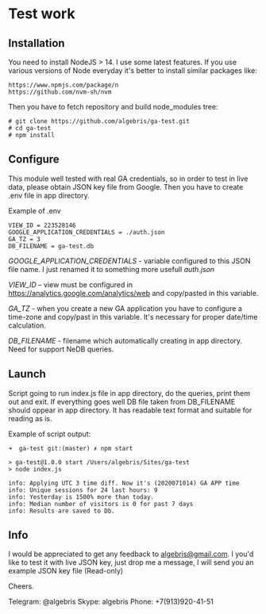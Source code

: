 # Test work

## Installation

You need to install NodeJS > 14. I use some latest features.
If you use various versions of Node everyday it's better to install similar packages like:

```
https://www.npmjs.com/package/n
https://github.com/nvm-sh/nvm
```

Then you have to fetch repository and build node_modules tree:

```
# git clone https://github.com/algebris/ga-test.git
# cd ga-test
# npm install
```

## Configure

This module well tested with real GA credentials, so in order to test in live data, please
obtain JSON key file from Google. Then you have to create .env file in app directory.

Example of .env
```
VIEW_ID = 223528146
GOOGLE_APPLICATION_CREDENTIALS = ./auth.json
GA_TZ = 3
DB_FILENAME = ga-test.db
```

*GOOGLE_APPLICATION_CREDENTIALS* - variable configured to this JSON file name. I just renamed it to something more usefull *auth.json*

*VIEW_ID* – view must be configured in https://analytics.google.com/analytics/web and copy/pasted in this variable.

*GA_TZ* - when you create a new GA application you have to configure a time-zone and copy/past in this variable. It's necessary for proper
date/time calculation.

*DB_FILENAME* - filename which automatically creating in app directory. Need for support NeDB queries.

## Launch

Script going to run index.js file in app directory, do the queries, print them out and exit. If everything goes well DB file taken from 
DB_FILENAME should oppear in app directory. It has readable text format and suitable for reading as is. 

Example of script output:
```
➜  ga-test git:(master) ✗ npm start

> ga-test@1.0.0 start /Users/algebris/Sites/ga-test
> node index.js

info: Applying UTC 3 time diff. Now it's (2020071014) GA APP time
info: Unique sessions for 24 last hours: 9
info: Yesterday is 1500% more than today.
info: Median number of visitors is 0 for past 7 days
info: Results are saved to Db.
```

## Info

I would be appreciated to get any feedback to algebris@gmail.com.
I you'd like to test it with live JSON key, just drop me a message, 
I will send you an example JSON key file (Read-only)

Cheers.

Telegram: @algebris
Skype: algebris
Phone: +7(913)920-41-51
